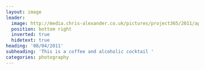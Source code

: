 ```yaml
---
layout: image
leader:
  image: http://media.chris-alexander.co.uk/pictures/project365/2011/apr/08/080411.jpg
  position: bottom right
  inverted: true
  hidetext: true
heading: '08/04/2011'
subheading: 'This is a coffee and alcoholic cocktail '
categories: photography
---
```

